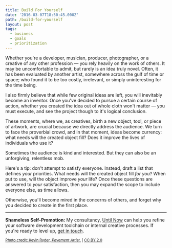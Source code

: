 ```yaml
---
title: Build For Yourself
date: '2016-03-07T18:50:45.000Z'
path: /build-for-yourself
layout: post
tags:
  - business
  - goals
  - prioritization
---
```

Whether you're a developer, musician, producer, photographer, or a creative of any other profession &mdash; you rely heavily on the work of others. It may be uncomfortable to admit, but rarely is an idea truly novel. Often, it has been evaluated by another artist, somewhere across the gulf of time or space; who found it to be too costly, irrelevant, or simply uninteresting for the time being.

I also firmly believe that while few original ideas are left, you will inevitably become an inventor. Once you've decided to pursue a certain course of action, whether you created the idea out of whole cloth won't matter &mdash; you must execute, and see the project though to it's logical conclusion.

These moments, where we, as creatives, birth a new object, tool, or piece of artwork, are crucial because we directly address the audience. We turn to face the proverbial crowd, and in that moment, ideas become currency: what needs will the created object fill? Does it improve the lives of individuals who use it?

Sometimes the audience is kind and interested. But they can also be an unforgiving, relentless mob.

Here's a tip: don't attempt to satisfy everyone. Instead, draft a list that defines *your* priorities. What needs will the created object fill *for you*? When put to use, will the object improve *your* life? Once these questions are answered to *your* satisfaction, then you may expand the scope to include everyone else, as time allows.

Otherwise, you'll become mired in the concerns of others, and forget why you decided to create in the first place.

---

**Shameless Self-Promotion:** My consultancy, [Until Now](http://untilnow.co) can help you refine your software development toolchain or internal creative processes. If you're ready to level up, [get in touch](http://untilnow.co).

<small>[Photo credit: Kevin Ryder, *Pavement Artist*.](https://www.flickr.com/photos/labdog2010/9553771847) | [CC BY 2.0](https://creativecommons.org/licenses/by/2.0/)</small>
